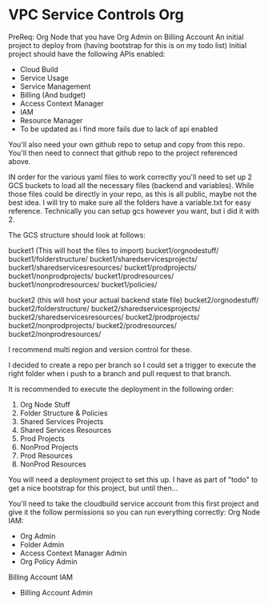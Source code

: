 # VPC Service Controls Org
PreReq:
Org Node that you have Org Admin on
Billing Account
An initial project to deploy from (having bootstrap for this is on my todo list)
Initial project should have the following APIs enabled:
- Cloud Build
- Service Usage
- Service Management
- Billing (And budget)
- Access Context Manager
- IAM
- Resource Manager
- To be updated as i find more fails due to lack of api enabled

You'll also need your own github repo to setup and copy from this repo. You'll then need to connect that github repo to the project referenced above.

IN order for the various yaml files to work correctly you'll need to set up 2 GCS buckets to load all the necessary files (backend and variables). While those files could be directly in your repo, as this is all public, maybe not the best idea. I will try to make sure all the folders have a variable.txt for easy reference. Technically you can setup gcs however you want, but i did it with 2. 

The GCS structure should look at follows:

bucket1 (This will host the files to import)
bucket1/orgnodestuff/
bucket1/folderstructure/
bucket1/sharedservicesprojects/
bucket1/sharedservicesresources/
bucket1/prodprojects/
bucket1/nonprodprojects/
bucket1/prodresources/
bucket1/nonprodresources/
bucket1/policies/

bucket2 (this will host your actual backend state file)
bucket2/orgnodestuff/
bucket2/folderstructure/
bucket2/sharedservicesprojects/
bucket2/sharedservicesresources/
bucket2/prodprojects/
bucket2/nonprodprojects/
bucket2/prodresources/
bucket2/nonprodresources/

I recommend multi region and version control for these.

I decided to create a repo per branch so I could set a trigger to execute the right folder when i push to a branch and pull request to that branch.

It is recommended to execute the deployment in the following order:
1. Org Node Stuff
2. Folder Structure & Policies
3. Shared Services Projects
4. Shared Services Resources
5. Prod Projects
6. NonProd Projects
7. Prod Resources
8. NonProd Resources

You will need a deployment project to set this up. I have as part of "todo" to get a nice bootstrap for this project, but until then...

You'll need to take the cloudbuild service account from this first project and give it the follow permissions so you can run everything correctly:
Org Node IAM:
- Org Admin
- Folder Admin
- Access Context Manager Admin
- Org Policy Admin

Billing Account IAM
- Billing Account Admin

